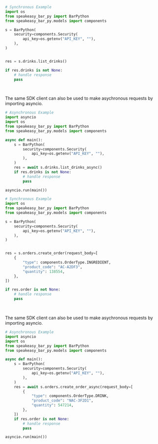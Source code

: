 <!-- Start SDK Example Usage [usage] -->
```python
# Synchronous Example
import os
from speakeasy_bar_py import BarPython
from speakeasy_bar_py.models import components

s = BarPython(
    security=components.Security(
        api_key=os.getenv("API_KEY", ""),
    ),
)


res = s.drinks.list_drinks()

if res.drinks is not None:
    # handle response
    pass
```

</br>

The same SDK client can also be used to make asychronous requests by importing asyncio.
```python
# Asynchronous Example
import asyncio
import os
from speakeasy_bar_py import BarPython
from speakeasy_bar_py.models import components

async def main():
    s = BarPython(
        security=components.Security(
            api_key=os.getenv("API_KEY", ""),
        ),
    )
    res = await s.drinks.list_drinks_async()
    if res.drinks is not None:
        # handle response
        pass

asyncio.run(main())
```

```python
# Synchronous Example
import os
from speakeasy_bar_py import BarPython
from speakeasy_bar_py.models import components

s = BarPython(
    security=components.Security(
        api_key=os.getenv("API_KEY", ""),
    ),
)


res = s.orders.create_order(request_body=[
    {
        "type": components.OrderType.INGREDIENT,
        "product_code": "AC-A2DF3",
        "quantity": 138554,
    },
])

if res.order is not None:
    # handle response
    pass
```

</br>

The same SDK client can also be used to make asychronous requests by importing asyncio.
```python
# Asynchronous Example
import asyncio
import os
from speakeasy_bar_py import BarPython
from speakeasy_bar_py.models import components

async def main():
    s = BarPython(
        security=components.Security(
            api_key=os.getenv("API_KEY", ""),
        ),
    )
    res = await s.orders.create_order_async(request_body=[
        {
            "type": components.OrderType.DRINK,
            "product_code": "NAC-3F2D1",
            "quantity": 547214,
        },
    ])
    if res.order is not None:
        # handle response
        pass

asyncio.run(main())
```
<!-- End SDK Example Usage [usage] -->